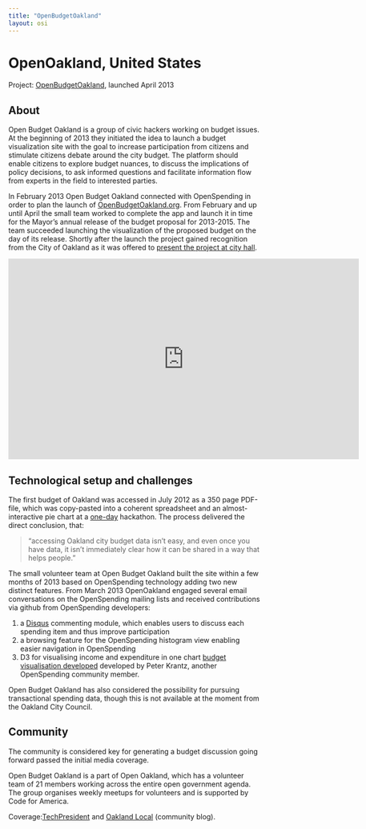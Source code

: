 ```yaml
---
title: "OpenBudgetOakland"
layout: osi
---
```


# OpenOakland, United States

<div class="well">Project: <a href="http://openbudgetoakland.org/">OpenBudgetOakland</a>, launched
April 2013</div>

## About

Open Budget Oakland is a group of civic hackers working on budget
issues. At the beginning of 2013 they initiated the idea
to launch a budget visualization site with the goal to increase
participation from citizens and stimulate citizens debate around the
city budget. The platform should enable citizens to explore budget
nuances, to discuss the implications of policy decisions, to ask informed questions and
facilitate information flow from experts in the field to interested parties.

In February 2013 Open Budget Oakland connected with OpenSpending in
order to plan the launch of [OpenBudgetOakland.org](http://openbudgetoakland.org/).
From February and up until April the small team worked to complete the
app and launch it in time for the Mayor’s annual release of the budget
proposal for 2013-2015. The team succeeded launching the visualization
of the proposed budget on the day of its release. Shortly after the
launch the project gained recognition from the City of Oakland as it was
offered to [present the project at city
hall](https://twitter.com/openbudgetOAK/status/329667951265472512/photo/1).

<iframe width='700' height='400' src='http://openspending.org/oakland-adopted-budget-fy-2011-13-expenditures/embed?widget=treemap&state=%7B%22drilldowns%22%3A%5B%22department%22%2C%22unit%22%2C%22child-fund%22%5D%2C%22year%22%3A2012%2C%22cuts%22%3A%7B%7D%7D&width=700&height=400' frameborder='0'></iframe>

## Technological setup and challenges

The first budget of Oakland was accessed in July 2012 as a 350 page
PDF-file, which was copy-pasted into a coherent spreadsheet and an
almost-interactive pie chart at a
[one-day](http://codeforoakland.org/meet-our-2012-winning-apps) hackathon.
The process delivered the direct conclusion, that:
>“accessing Oakland city budget data isn’t easy, and even once you have data, it isn’t
> immediately clear how it can be shared in a way that helps people.”

The small volunteer team at Open Budget Oakland built the site within a
few months of 2013 based on OpenSpending technology adding two new
distinct features. From March 2013 OpenOakland engaged several email
conversations on the OpenSpending mailing lists and received
contributions via github from OpenSpending developers:

1.  a [Disqus](http://disqus.com/) commenting module, which enables
    users to discuss each spending item and thus improve participation
2.  a browsing feature for the OpenSpending histogram view enabling
    easier navigation in OpenSpending
3.  D3 for visualising income and expenditure in one
    chart [budget visualisation
    developed](http://www.peterkrantz.com/2012/data-visualization-tools/) developed
    by Peter Krantz, another OpenSpending community member.

Open Budget Oakland has also considered the possibility for pursuing
transactional spending data, though this is not available at the moment
from the Oakland City Council.

## Community

The community is considered key for generating a budget discussion going
forward passed the initial media coverage.

Open Budget Oakland is a part of Open Oakland, which has a volunteer
team of 21 members working across the entire open government agenda. The
group organises weekly meetups for volunteers and is supported by Code
for America.

Coverage:[TechPresident](http://techpresident.com/news/23749/oakland-gets-new-data-visualization-site-its-budget) and
[Oakland Local](http://oaklandlocal.com/article/open-oakland-opening-oakland%E2%80%99s-budget-community-voices) (community
blog).
